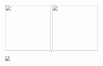 <a href="https://github.com/AhmedElTabarani">
  <img height="150em"  src="https://github-readme-stats-eight-theta.vercel.app/api/top-langs/?username=waelahmed99&theme=react&layout=compact"/>
  <img height="150em" src="https://github-readme-stats.vercel.app/api?username=waelahmed99&show_icons=true&theme=react&include_all_commits=true"/>
</a>

![](https://github-readme-stats-eight-theta.vercel.app/api/top-langs/?username=waelahmed99&theme=react&layout=compact)
